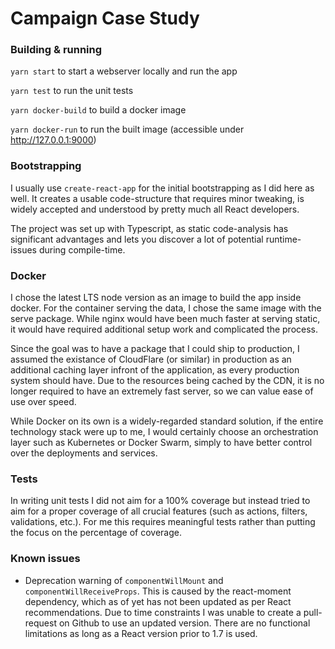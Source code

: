 # Campaign Case Study

### Building & running

`yarn start` to start a webserver locally and run the app

`yarn test` to run the unit tests

`yarn docker-build` to build a docker image

`yarn docker-run` to run the built image (accessible under http://127.0.0.1:9000)

### Bootstrapping

I usually use `create-react-app` for the initial bootstrapping as I did here as well. 
It creates a usable code-structure that requires minor tweaking, is widely accepted and understood by pretty much all React developers.

The project was set up with Typescript, as static code-analysis has significant advantages and lets you discover a lot of 
potential runtime-issues during compile-time. 

### Docker

I chose the latest LTS node version as an image to build the app inside docker.
For the container serving the data, I chose the same image with the serve package. 
While nginx would have been much faster at serving static, it would have required additional setup work and complicated the process.

Since the goal was to have a package that I could ship to production, I assumed the existance of CloudFlare (or similar) in production 
as an additional caching layer infront of the application, as every production system should have.
Due to the resources being cached by the CDN, it is no longer required to have an extremely fast server, so we can value ease of use over speed.

While Docker on its own is a widely-regarded standard solution, if the entire technology stack were up to me, I would certainly choose an
orchestration layer such as Kubernetes or Docker Swarm, simply to have better control over the deployments and services.

### Tests

In writing unit tests I did not aim for a 100% coverage but instead tried to aim for a proper
coverage of all crucial features (such as actions, filters, validations, etc.).
For me this requires meaningful tests rather than putting the focus on the percentage of coverage. 

### Known issues

- Deprecation warning of `componentWillMount` and `componentWillReceiveProps`. 
This is caused by the react-moment dependency, which as of yet has not been updated as per React recommendations.
Due to time constraints I was unable to create a pull-request on Github to use an updated version. 
There are no functional limitations as long as a React version prior to 1.7 is used.
